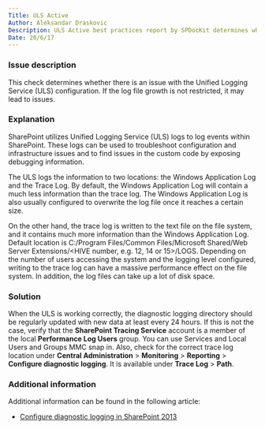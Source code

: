 ```yaml
---
Title: ULS Active
Author: Aleksandar Draskovic
Description: ULS Active best practices report by SPDocKit determines whether there is an issue with the Unified Logging Service (ULS) configuration.
Date: 20/6/17
---
```

### Issue description

This check determines whether there is an issue with the Unified Logging Service (ULS) configuration. If the log file growth is not restricted, it may lead to issues.

### Explanation

SharePoint utilizes Unified Logging Service (ULS) logs to log events within SharePoint. These logs can be used to troubleshoot configuration and infrastructure issues and to find issues in the custom code by exposing debugging information.

The ULS logs the information to two locations: the Windows Application Log and the Trace Log. By default, the Windows Application Log will contain a much less information than the trace log. The Windows Application Log is also usually configured to overwrite the log file once it reaches a certain size.

On the other hand, the trace log is written to the text file on the file system, and it contains much more information than the Windows Application Log. Default location is C:/Program Files/Common Files/Microsoft Shared/Web Server Extensions/<HIVE number, e.g. 12, 14 or 15>/LOGS. Depending on the number of users accessing the system and the logging level configured, writing to the trace log can have a massive performance effect on the file system. In addition, the log files can take up a lot of disk space.

### Solution

When the ULS is working correctly, the diagnostic logging directory should be regularly updated with new data at least every 24 hours. If this is not the case, verify that the __SharePoint Tracing Service__ account is a member of the local __Performance Log Users__ group. You can use Services and Local Users and Groups MMC snap in. Also, check for the correct trace log location under __Central Administration__ > __Monitoring__ > __Reporting__ > __Configure diagnostic logging__. It is available under __Trace Log__ > __Path__.

### Additional information

Additional information can be found in the following article:

* [Configure diagnostic logging in SharePoint 2013](https://technet.microsoft.com/en-us/library/ee748656.aspx)
